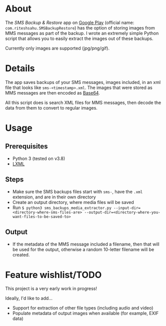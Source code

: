 # About

The *SMS Backup & Restore* app on [Google Play](https://play.google.com/store/apps/details?id=com.riteshsahu.SMSBackupRestore&hl=en_US) (official name: `com.riteshsahu.SMSBackupRestore`) has the option of storing images from MMS messages as part of the backup. I wrote an extremely simple Python script that allows you to easily extract the images out of these backups.

Currently only images are supported (jpg/png/gif).

# Details

The app saves backups of your SMS messages, images included, in an xml file that looks like `sms-<timestamp>.xml`. The images that were stored as MMS messages are then encoded as [Base64](https://en.wikipedia.org/wiki/Base64). 

All this script does is search XML files for MMS messages, then decode the data from them to convert to regular images.

# Usage

## Prerequisites
* Python 3 (tested on v3.8)
* [LXML](https://lxml.de/)

## Steps

* Make sure the SMS backups files start with `sms-`, have the `.xml` extension, and are in their own directory
* Create an output directory, where media files will be saved
* Run `$ python3 sms_backups_media_extractor.py --input-dir=<directory-where-sms-files-are> --output-dir=<directory-where-you-want-files-to-be-saved-to>`

## Output
* If the metadata of the MMS message included a filename, then that will be used for the output, otherwise a random 10-letter filename will be created.

# Feature wishlist/TODO
This project is a very early work in progress!

Ideally, I'd like to add...

* Support for extraction of other file types (including audio and video)
* Populate metadata of output images when available (for example, EXIF data)